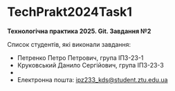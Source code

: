 # TechPrakt2024Task1
**Технологічна практика 2025. Git. Завдання №2**

Список студентів, які виконали завдання:
* Петренко Петро Петрович, група ІПЗ-23-1
* Круковський Данило Сергійович, група ІПЗ-23-3
*
* Електронна пошта: ipz233_kds@student.ztu.edu.ua